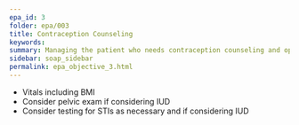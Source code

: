 ```yaml
---
epa_id: 3
folder: epa/003
title: Contraception Counseling
keywords: 
summary: Managing the patient who needs contraception counseling and options
sidebar: soap_sidebar
permalink: epa_objective_3.html
---
```

- Vitals including BMI
- Consider pelvic exam if considering IUD
- Consider testing for STIs as necessary and if considering IUD
